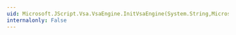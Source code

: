 ```yaml
---
uid: Microsoft.JScript.Vsa.VsaEngine.InitVsaEngine(System.String,Microsoft.JScript.Vsa.IJSVsaSite)
internalonly: False
---
```

